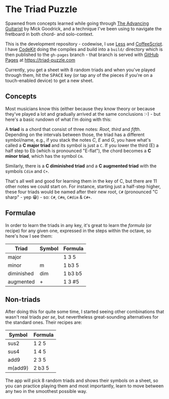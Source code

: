 The Triad Puzzle
================

Spawned from concepts learned while going through [The Advancing Guitarist][TAG] by
Mick Goodrick, and a technique I've been using to navigate the fretboard in both
chord- and solo-context.

This is the development repository - codewise, I use [Less][LESS] and
[CoffeeScript][COFFEE]. I have [CodeKit][CK] doing the compiles and build into a
`build/` directory which is then published to the `gh-pages` branch - that branch is
served with [GitHub Pages][GH] at https://triad-puzzle.com

Currently, you get a sheet with 8 random triads and when you've played through them,
hit the <kbd>SPACE</kbd> key (or tap any of the pieces if you're on a touch-enabled
device) to get a new sheet.

Concepts
--------

Most musicians know this (either because they know theory or because they've played a
lot and gradually arrived at the same conclusions :-) - but here's a basic rundown of
what I'm doing with this:

A **triad** is a chord that consist of three notes: _Root_, _third_ and _fifth_.
Depending on the intervals between those, the triad has a different symbol/name,
e.g., if you stack the notes _C_, _E_ and _G_, you have what's called a **C major
triad** and its symbol is just a `C`. If you lower the third (E) a half step to Eb
(which is pronounced "E-flat"), the chord becomes a **C minor triad**, which has the
symbol `Cm`.

Similarly, there is a **C diminished triad** and a **C augmented triad** with the
symbols `Cdim` and `C+`.

That's all well and good for learning them in the key of C, but there are 11 other
notes we could start on. For instance, starting just a half-step higher, these four
triads would be named after their new root, `C#` (pronounced "C sharp" - yep 😁) -
so: `C#`, `C#m`, `C#dim` & `C#+`.

Formulae
--------

In order to learn the triads in any key, it's great to learn the _formula_ (or recipe)
for any given one, expressed in the steps within the octave, so here's how I see them:

| Triad      | Symbol  | Formula |
|------------|---------|---------|
|major       |         | 1  3  5 |
|minor       | m       | 1 b3  5 |
|diminished  | dim     | 1 b3 b5 |
|augmented   | +       | 1  3 #5 |


Non-triads
----------

After doing this for quite some time, I started seeing other combinations that
wasn't real triads *per se*, but nevertheless great-sounding alternatives for the
standard ones. Their recipes are:

| Symbol  | Formula |
|---------|---------|
| sus2    | 1  2  5 |
| sus4    | 1  4  5 |
| add9    | 2  3  5 |
| m(add9) | 2 b3  5 |


The app will pick 8 random triads and shows their symbols on a sheet, so you can
practice playing them and most importantly, learn to move between any two in the
smoothest possible way.


[TAG]: https://www.amazon.com/Advancing-Guitarist-Mick-Goodrick/dp/0881885894
[LESS]: http://lesscss.org
[COFFEE]: http://coffeescript.org
[CK]: https://codekitapp.com
[GH]: https://pages.github.com
